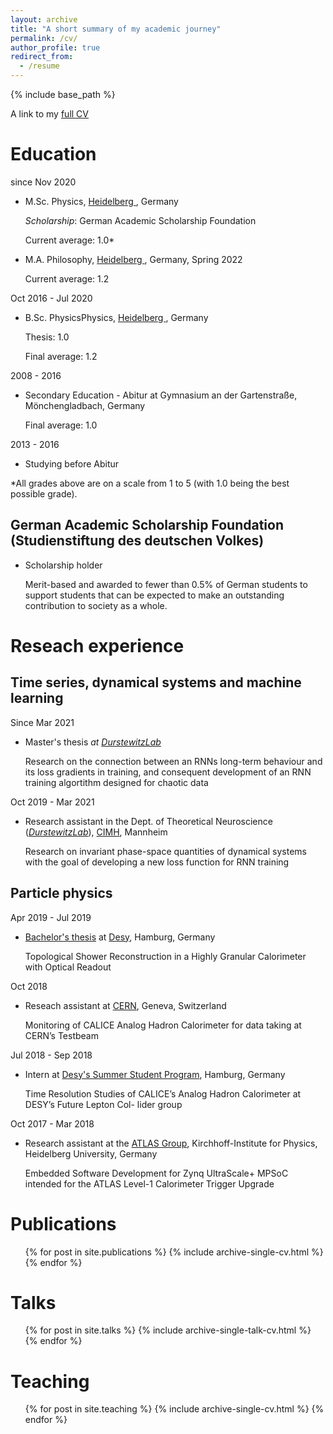 ```yaml
---
layout: archive
title: "A short summary of my academic journey"
permalink: /cv/
author_profile: true
redirect_from:
  - /resume
---
```


{% include base_path %}

A link to my [full CV](./../files/jm_CV.pdf)

Education
======
since Nov 2020

* M.Sc. Physics, [Heidelberg ](https://www.physik.uni-heidelberg.de/studium/master?lang=en), Germany

  *Scholarship*: German Academic Scholarship Foundation

  Current average: 1.0*

* M.A. Philosophy, [Heidelberg ](https://www.uni-heidelberg.de/md/philsem/studienberatung/master_engl.pdf), Germany, Spring 2022

  Current average: 1.2

Oct 2016 - Jul 2020

* B.Sc. PhysicsPhysics, [Heidelberg ](https://www.uni-heidelberg.de/en/study/all-subjects/physics/physics-bachelor-100), Germany

  Thesis: 1.0 

  Final average: 1.2 

2008 - 2016

* Secondary Education - Abitur at Gymnasium an der Gartenstraße, Mönchengladbach, Germany

  Final average: 1.0 

2013 - 2016

* Studying before Abitur

*All grades above are on a scale from 1 to 5 (with 1.0 being the best possible grade).

## German Academic Scholarship Foundation (Studienstiftung des deutschen Volkes)

* Scholarship holder

  Merit-based and awarded to fewer than 0.5% of German students to support students that can be expected to make an outstanding contribution to society as a whole.

Reseach experience
======

## Time series, dynamical systems and machine learning

Since Mar 2021

* Master's thesis *at [DurstewitzLab](https://durstewitzlab.github.io)*

  Research on the connection between an RNNs long-term behaviour and its loss gradients in training, and consequent development of an RNN training algortithm designed for chaotic data

Oct 2019 -  Mar 2021

* Research assistant in the Dept. of Theoretical Neuroscience (*[DurstewitzLab](https://durstewitzlab.github.io)*), [CIMH](https://www.zi-mannheim.de/en.html), Mannheim

  Research on invariant phase-space quantities of dynamical systems with the goal of developing a new loss function for RNN training

## Particle physics

Apr 2019 - Jul 2019

* [Bachelor's thesis](./../files/BA_jm.pdf) at [Desy](https://www.desy.de/index_eng.html), Hamburg, Germany

  Topological Shower Reconstruction in a Highly Granular Calorimeter with Optical Readout

Oct 2018

* Reseach assistant at [CERN](https://www.google.com/search?client=safari&rls=en&q=CERN&ie=UTF-8&oe=UTF-8), Geneva, Switzerland

  Monitoring of CALICE Analog Hadron Calorimeter for data taking at CERN’s Testbeam

Jul 2018 - Sep 2018

* Intern at [Desy's Summer Student Program](https://www.google.com/search?client=safari&rls=en&q=desy+summer+program+2018&ie=UTF-8&oe=UTF-8), Hamburg, Germany

  Time Resolution Studies of CALICE’s Analog Hadron Calorimeter at DESY’s Future Lepton Col- lider group

Oct 2017 - Mar 2018 

* Research assistant at the [ATLAS Group](https://www.kip.uni-heidelberg.de/atlas/), Kirchhoff-Institute for Physics, Heidelberg University, Germany

  Embedded Software Development for Zynq UltraScale+ MPSoC intended for the ATLAS Level-1 Calorimeter Trigger Upgrade

Publications
======

  <ul>{% for post in site.publications %}
    {% include archive-single-cv.html %}
  {% endfor %}</ul>

Talks
======
  <ul>{% for post in site.talks %}
    {% include archive-single-talk-cv.html %}
  {% endfor %}</ul>

Teaching
======
  <ul>{% for post in site.teaching %}
    {% include archive-single-cv.html %}
  {% endfor %}</ul>
